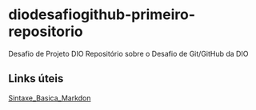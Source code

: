 # diodesafiogithub-primeiro-repositorio
Desafio de Projeto DIO
Repositório sobre o Desafio de Git/GitHub da DIO
## Links úteis
[Sintaxe_Basica_Markdon](https://www.markdownguide.org/)
